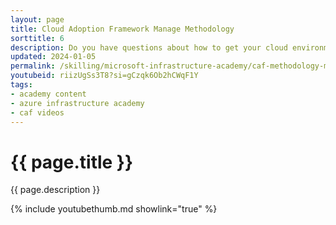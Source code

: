 ```yaml
---
layout: page
title: Cloud Adoption Framework Manage Methodology
sorttitle: 6
description: Do you have questions about how to get your cloud environment ready? Join Wayne Meyer and Thomas Mauer for a discussion of the Cloud Adoption Framework Manage methodology. You’ll learn about Azure Landing Zones, how the Cloud Adoption and Well-Architected Frameworks align, hybrid and multi-cloud scenarios, and how to organize your business and technical teams.
updated: 2024-01-05
permalink: /skilling/microsoft-infrastructure-academy/caf-methodology-manage
youtubeid: riizUgSs3T8?si=gCzqk6Ob2hCWqF1Y
tags: 
- academy content
- azure infrastructure academy
- caf videos
---
```


# {{ page.title }}

{{ page.description }}

{% include youtubethumb.md showlink="true" %}